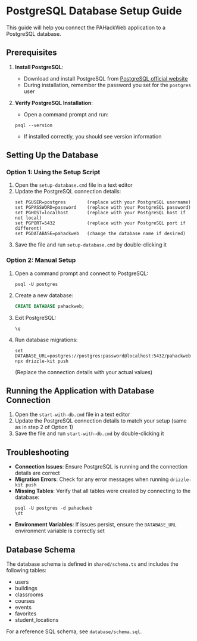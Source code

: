# PostgreSQL Database Setup Guide

This guide will help you connect the PAHackWeb application to a PostgreSQL database.

## Prerequisites

1. **Install PostgreSQL**:

   - Download and install PostgreSQL from [PostgreSQL official website](https://www.postgresql.org/download/)
   - During installation, remember the password you set for the `postgres` user

2. **Verify PostgreSQL Installation**:
   - Open a command prompt and run:
   ```
   psql --version
   ```
   - If installed correctly, you should see version information

## Setting Up the Database

### Option 1: Using the Setup Script

1. Open the `setup-database.cmd` file in a text editor
2. Update the PostgreSQL connection details:
   ```
   set PGUSER=postgres        (replace with your PostgreSQL username)
   set PGPASSWORD=password    (replace with your PostgreSQL password)
   set PGHOST=localhost       (replace with your PostgreSQL host if not local)
   set PGPORT=5432            (replace with your PostgreSQL port if different)
   set PGDATABASE=pahackweb   (change the database name if desired)
   ```
3. Save the file and run `setup-database.cmd` by double-clicking it

### Option 2: Manual Setup

1. Open a command prompt and connect to PostgreSQL:
   ```
   psql -U postgres
   ```
2. Create a new database:
   ```sql
   CREATE DATABASE pahackweb;
   ```
3. Exit PostgreSQL:
   ```
   \q
   ```
4. Run database migrations:
   ```
   set DATABASE_URL=postgres://postgres:password@localhost:5432/pahackweb
   npx drizzle-kit push
   ```
   (Replace the connection details with your actual values)

## Running the Application with Database Connection

1. Open the `start-with-db.cmd` file in a text editor
2. Update the PostgreSQL connection details to match your setup (same as in step 2 of Option 1)
3. Save the file and run `start-with-db.cmd` by double-clicking it

## Troubleshooting

- **Connection Issues**: Ensure PostgreSQL is running and the connection details are correct
- **Migration Errors**: Check for any error messages when running `drizzle-kit push`
- **Missing Tables**: Verify that all tables were created by connecting to the database:
  ```
  psql -U postgres -d pahackweb
  \dt
  ```
- **Environment Variables**: If issues persist, ensure the `DATABASE_URL` environment variable is correctly set

## Database Schema

The database schema is defined in `shared/schema.ts` and includes the following tables:

- users
- buildings
- classrooms
- courses
- events
- favorites
- student_locations

For a reference SQL schema, see `database/schema.sql`.
